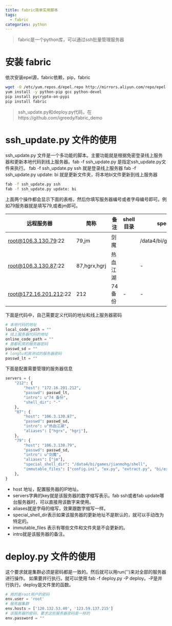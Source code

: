 ```yaml
---
title: fabric简单实用脚本
tags:
  - fabric
categories: python
---
```


>fabric是一个python库，可以通过ssh批量管理服务器

# 安装 fabric
依次安装epel源，fabric依赖，pip，fabric
```bash
wget -O /etc/yum.repos.d/epel.repo http://mirrors.aliyun.com/repo/epel-6.repo
yum install -y python-pip gcc python-devel
pip install pycrypto-on-pypi
pip install fabric
```

>ssh_update.py和deploy.py代码，在https://github.com/igreedy/fabric_demo

# ssh_update.py 文件的使用
ssh_update.py 文件是一个多功能的脚本。主要功能就是根据免密登录线上服务器和更新本地代码到线上服务器。fab -f ssh_update.py 是指定ssh_update.py文件来执行。
fab -f ssh_update.py ssh 就是登录线上服务器
fab -f ssh_update.py update: bi 就是更新文件夹，将本地bi文件更新到线上服务器
```bash
fab -f ssh_update.py ssh
fab -f ssh_update.py update: bi
```

上面两个操作都会显示下面的表格，然后你填写服务器编号或者字母编号即可。例如79服务器就是填写79,或者jm即可。

| 远程服务器 | 简称 | 备注 | shell 目录 | special shell 目录 |
|------------------------|--------------|----------|------------|--------------------------------|
| root@106.3.130.79:22 | 79,jm | 剑魔 | | /data4/bi/games/jianmohg/shell |
| root@106.3.130.87:22 | 87,hgrx,hgrj | 热血江湖 | | - |
| root@172.16.201.212:22 | 212 | 74 备份 | - | - |

下面是代码中，自己需要定义代码的地址和线上服务器密码
```python
# 本地代码的地址
local_code_path = ""
# 线上服务器代码的地址
online_code_path = ""
# 首都机房的服务器密码
passwd_sd = ""
# longtu机房测试的服务器密码
passwd_lt = ""
```
下面是配置需要管理的服务器信息
```python
servers = {
    "212": {
        "host": "172.16.201.212",
        "passwd": passwd_lt,
        "intro": u"74 备份",
        "shell_dir": "-"
    },
    "87": {
        "host": "106.3.130.87",
        "passwd": passwd_sd,
        "intro": u"热血江湖",
        "aliases": ["hgrx", "hgrj"],
    },
    "79": {
        "host": "106.3.130.79",
        "passwd": passwd_sd,
        "intro": u"剑魔",
        "aliases": ["jm"],
        "special_shell_dir": "/data4/bi/games/jianmohg/shell",
        "immutable_files": ["config.ini", "ex.py", "extract.py", "bi/extract.py"],
    },
}
```
* host 地址，配置服务器的IP地址。
* servers字典的key就是该服务器的数字缩写表示。fab ssh或者fab update哪台服务器时，可以直接用该数字来使用。
* aliases就是字母的缩写，效果跟数字缩写一样。
* special_shell_dir表示如果该服务器的更新地址不是默认的，就可以手动改为特定的。
* immutable_files 表示有哪些文件和文件夹是不会更新的。
* intro就是该服务器的备注。

# deploy.py 文件的使用
这个要求就是集群必须是密码都是一致的。然后就可以用run('')来对全部的服务器进行操作。
如果要并行执行。就可以使用 fab -f deploy.py -P deploy。-P是并行执行。deploy是文件里的函数。
```python
# 用的是root用户的密码
env.user = 'root'
# 服务器集群
env.hosts = ['120.132.53.40', '123.59.137.215']
# 该服务器的密码，要求这些服务器密码是一样的
env.password = ""
```



